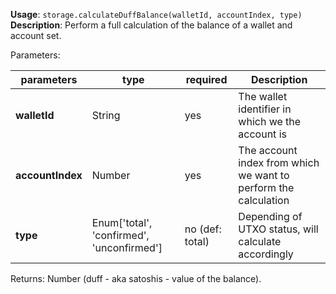 **Usage**: `storage.calculateDuffBalance(walletId, accountIndex, type)`  
**Description**: Perform a full calculation of the balance of a wallet and account set.

Parameters:

| parameters       | type                                      | required        | Description                                                     |
| ---------------- | ----------------------------------------- | --------------- | --------------------------------------------------------------- |
| **walletId**     | String                                    | yes             | The wallet identifier in which we the account is                |
| **accountIndex** | Number                                    | yes             | The account index from which we want to perform the calculation |
| **type**         | Enum['total', 'confirmed', 'unconfirmed'] | no (def: total) | Depending of UTXO status, will calculate accordingly            |

Returns: Number (duff - aka satoshis - value of the balance).
